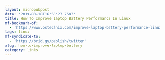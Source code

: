 ```yaml
---
layout: micropubpost
date: '2019-03-20T16:53:27.759Z'
title: How To Improve Laptop Battery Performance In Linux
mf-bookmark-of:
  - 'https://www.ostechnix.com/improve-laptop-battery-performance-linux/'
tags: linux
mf-syndicate-to:
  - 'https://brid.gy/publish/twitter'
slug: how-to-improve-laptop-battery
category: links
---
```

